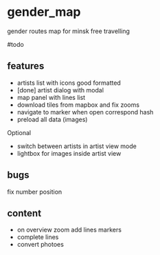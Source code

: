 # gender_map
gender routes map for minsk free travelling

#todo
## features
* artists list with icons good formatted
* [done] artist dialog with modal
* map panel with lines list
* download tiles from mapbox and fix zooms
* navigate to marker when open correspond hash
* preload all data (images)

Optional
* switch between artists in artist view mode
* lightbox for images inside artist view

## bugs
fix number position

## content
* on overview zoom add lines markers
* complete lines
* convert photoes

